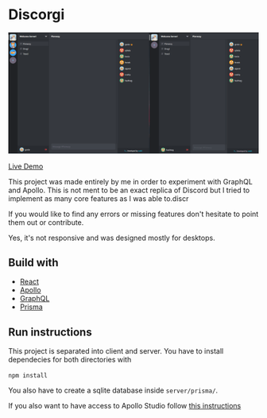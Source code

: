 # Discorgi

![](discorgi.gif)

[Live Demo](https://discorgi.herokuapp.com/)

This project was made entirely by me in order to experiment with GraphQL and Apollo. This is not ment to be an exact replica of Discord but I tried to implement as many core features as I was able to.discr

If you would like to find any errors or missing features don't hesitate to point them out or contribute.

Yes, it's not responsive and was designed mostly for desktops.

## Build with

- [React](https://reactjs.org/)
- [Apollo](https://www.apollographql.com/)
- [GraphQL](https://www.apollographql.com/)
- [Prisma](https://www.prisma.io/)

## Run instructions

This project is separated into client and server. You have to install dependecies for both directories with

`npm install`

You also have to create a sqlite database inside `server/prisma/`.

If you also want to have access to Apollo Studio follow [this instructions](https://www.apollographql.com/docs/studio/getting-started/)

